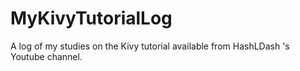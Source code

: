 # MyKivyTutorialLog
A log of my studies on the Kivy tutorial available from HashLDash 's Youtube channel.
